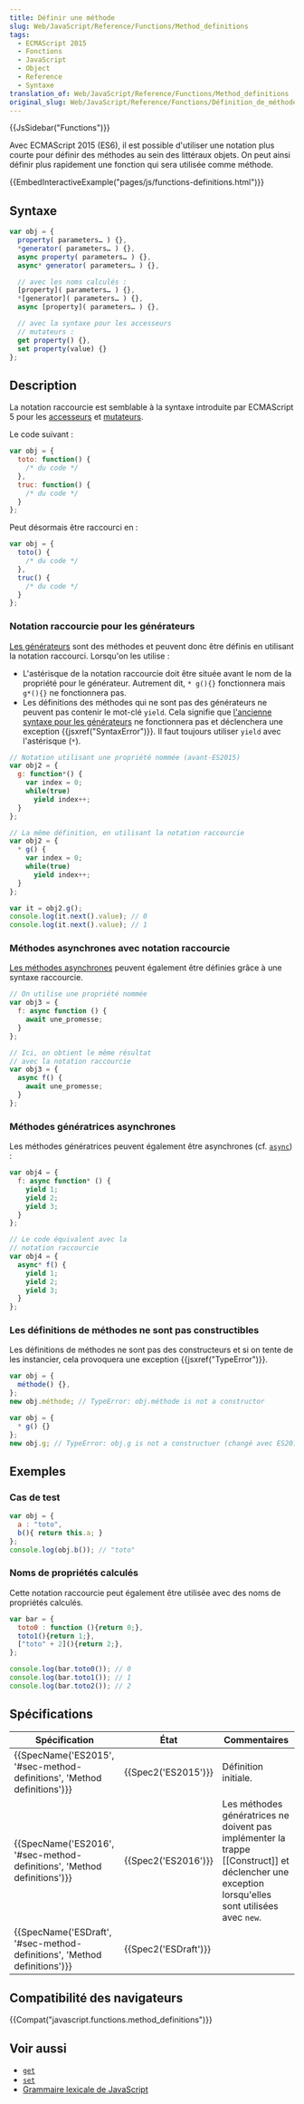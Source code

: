 ```yaml
---
title: Définir une méthode
slug: Web/JavaScript/Reference/Functions/Method_definitions
tags:
  - ECMAScript 2015
  - Fonctions
  - JavaScript
  - Object
  - Reference
  - Syntaxe
translation_of: Web/JavaScript/Reference/Functions/Method_definitions
original_slug: Web/JavaScript/Reference/Fonctions/Définition_de_méthode
---
```

{{JsSidebar("Functions")}}

Avec ECMAScript 2015 (ES6), il est possible d'utiliser une notation plus courte pour définir des méthodes au sein des littéraux objets. On peut ainsi définir plus rapidement une fonction qui sera utilisée comme méthode.

{{EmbedInteractiveExample("pages/js/functions-definitions.html")}}

## Syntaxe

```js
var obj = {
  property( parameters… ) {},
  *generator( parameters… ) {},
  async property( parameters… ) {},
  async* generator( parameters… ) {},

  // avec les noms calculés :
  [property]( parameters… ) {},
  *[generator]( parameters… ) {},
  async [property]( parameters… ) {},

  // avec la syntaxe pour les accesseurs
  // mutateurs :
  get property() {},
  set property(value) {}
};
```

## Description

La notation raccourcie est semblable à la syntaxe introduite par ECMAScript 5 pour les [accesseurs](/fr/docs/Web/JavaScript/Reference/Fonctions/get) et [mutateurs](/fr/docs/Web/JavaScript/Reference/Fonctions/set).

Le code suivant :

```js
var obj = {
  toto: function() {
    /* du code */
  },
  truc: function() {
    /* du code */
  }
};
```

Peut désormais être raccourci en :

```js
var obj = {
  toto() {
    /* du code */
  },
  truc() {
    /* du code */
  }
};
```

### Notation raccourcie pour les générateurs

[Les générateurs](/fr/docs/Web/JavaScript/Reference/Instructions/function*) sont des méthodes et peuvent donc être définis en utilisant la notation raccourci. Lorsqu'on les utilise :

- L'astérisque de la notation raccourcie doit être située avant le nom de la propriété pour le générateur. Autrement dit, `* g(){}` fonctionnera mais `g*(){}` ne fonctionnera pas.
- Les définitions des méthodes qui ne sont pas des générateurs ne peuvent pas contenir le mot-clé `yield`. Cela signifie que [l'ancienne syntaxe pour les générateurs](/fr/docs/Web/JavaScript/Reference/Instructions/Fonction_génératrice_historique) ne fonctionnera pas et déclenchera une exception {{jsxref("SyntaxError")}}. Il faut toujours utiliser `yield` avec l'astérisque (`*`).

```js
// Notation utilisant une propriété nommée (avant-ES2015)
var obj2 = {
  g: function*() {
    var index = 0;
    while(true)
      yield index++;
  }
};

// La même définition, en utilisant la notation raccourcie
var obj2 = {
  * g() {
    var index = 0;
    while(true)
      yield index++;
  }
};

var it = obj2.g();
console.log(it.next().value); // 0
console.log(it.next().value); // 1
```

### Méthodes asynchrones avec notation raccourcie

[Les méthodes asynchrones](/fr/docs/Web/JavaScript/Reference/Instructions/async_function) peuvent également être définies grâce à une syntaxe raccourcie.

```js
// On utilise une propriété nommée
var obj3 = {
  f: async function () {
    await une_promesse;
  }
};

// Ici, on obtient le même résultat
// avec la notation raccourcie
var obj3 = {
  async f() {
    await une_promesse;
  }
};
```

### Méthodes génératrices asynchrones

Les méthodes génératrices peuvent également être asynchrones (cf. [`async`](/fr/docs/Web/JavaScript/Reference/Instructions/async_function)) :

```js
var obj4 = {
  f: async function* () {
    yield 1;
    yield 2;
    yield 3;
  }
};

// Le code équivalent avec la
// notation raccourcie
var obj4 = {
  async* f() {
    yield 1;
    yield 2;
    yield 3;
  }
};
```

### Les définitions de méthodes ne sont pas constructibles

Les définitions de méthodes ne sont pas des constructeurs et si on tente de les instancier, cela provoquera une exception {{jsxref("TypeError")}}.

```js
var obj = {
  méthode() {},
};
new obj.méthode; // TypeError: obj.méthode is not a constructor

var obj = {
  * g() {}
};
new obj.g; // TypeError: obj.g is not a constructuer (changé avec ES2016)
```

## Exemples

### Cas de test

```js
var obj = {
  a : "toto",
  b(){ return this.a; }
};
console.log(obj.b()); // "toto"
```

### Noms de propriétés calculés

Cette notation raccourcie peut également être utilisée avec des noms de propriétés calculés.

```js
var bar = {
  toto0 : function (){return 0;},
  toto1(){return 1;},
  ["toto" + 2](){return 2;},
};

console.log(bar.toto0()); // 0
console.log(bar.toto1()); // 1
console.log(bar.toto2()); // 2
```

## Spécifications

| Spécification                                                                                    | État                         | Commentaires                                                                                                                                     |
| ------------------------------------------------------------------------------------------------ | ---------------------------- | ------------------------------------------------------------------------------------------------------------------------------------------------ |
| {{SpecName('ES2015', '#sec-method-definitions', 'Method definitions')}} | {{Spec2('ES2015')}}     | Définition initiale.                                                                                                                             |
| {{SpecName('ES2016', '#sec-method-definitions', 'Method definitions')}} | {{Spec2('ES2016')}}     | Les méthodes génératrices ne doivent pas implémenter la trappe [[Construct]] et déclencher une exception lorsqu'elles sont utilisées avec `new`. |
| {{SpecName('ESDraft', '#sec-method-definitions', 'Method definitions')}} | {{Spec2('ESDraft')}} |                                                                                                                                                  |

## Compatibilité des navigateurs

{{Compat("javascript.functions.method_definitions")}}

## Voir aussi

- [`get`](/fr/docs/Web/JavaScript/Reference/Opérateurs/L_opérateur_get)
- [`set`](/fr/docs/Web/JavaScript/Reference/Opérateurs/L_opérateur_set)
- [Grammaire lexicale de JavaScript](/fr/docs/Web/JavaScript/Reference/Grammaire_lexicale)
